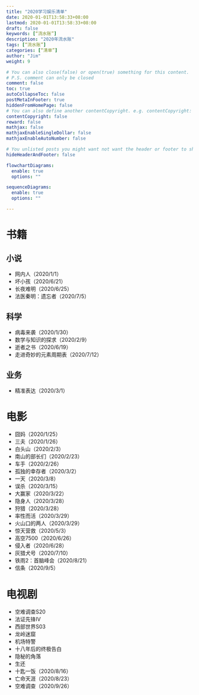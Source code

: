 ```yaml
---
title: "2020学习娱乐清单"
date: 2020-01-01T13:58:33+08:00
lastmod: 2020-01-01T13:58:33+08:00
draft: false
keywords: [“流水账”]
description: "2020年流水账"
tags: [“流水账”]
categories: [“清单”]
author: "Jim"
weight: 9

# You can also close(false) or open(true) something for this content.
# P.S. comment can only be closed
comment: false
toc: true
autoCollapseToc: false
postMetaInFooter: true
hiddenFromHomePage: false
# You can also define another contentCopyright. e.g. contentCopyright: "This is another copyright."
contentCopyright: false
reward: false
mathjax: false
mathjaxEnableSingleDollar: false
mathjaxEnableAutoNumber: false

# You unlisted posts you might want not want the header or footer to show
hideHeaderAndFooter: false

flowchartDiagrams:
  enable: true
  options: ""

sequenceDiagrams: 
  enable: true
  options: ""

---
```


<!--more-->

# 书籍

## 小说

- 网内人（2020/1/1）
- 坏小孩（2020/6/21）
- 长夜难明（2020/6/25）
- 法医秦明：遗忘者（2020/7/5）
  
## 科学

- 病毒来袭（2020/1/30）
- 数学与知识的探求（2020/2/9）
- 逝者之书（2020/6/19）
- 走进奇妙的元素周期表（2020/7/12）

## 业务
- 精准表达（2020/3/1）

# 电影

- 囧妈（2020/1/25）
- 三夫（2020/1/26）
- 白头山（2020/2/3）
- 南山的部长们（2020/2/23）
- 车手（2020/2/26）
- 孤独的幸存者（2020/3/2）
- 一天（2020/3/8）
- 误杀（2020/3/15）
- 大赢家（2020/3/22）
- 隐身人（2020/3/28）
- 狩猎（2020/3/28）
- 率性而活（2020/3/29）
- 火山口的两人（2020/3/29）
- 惊天营救（2020/5/3）
- 高空7500（2020/6/26）
- 侵入者（2020/6/28）
- 灰猎犬号（2020/7/10）
- 铁雨2：首脑峰会（2020/8/21）
- 信条（2020/9/5）


# 电视剧

- 空难调查S20
- 法证先锋IV
- 西部世界S03
- 龙岭迷窟
- 机场特警
- 十八年后的终极告白
- 隐秘的角落
- 生还
- 十匙一饭（2020/8/16）
- 亡命天涯（2020/8/23）
- 空难调查（2020/9/26）

